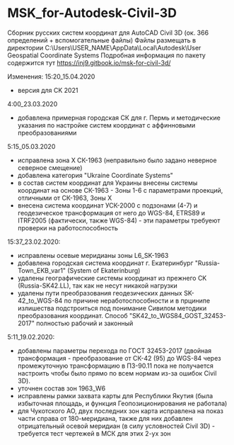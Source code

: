 # MSK_for-Autodesk-Civil-3D
Сборник русских систем координат для AutoCAD Civil 3D (ок. 366 определений + вспомогательные файлы)
Файлы размещать в директории C:\Users\USER_NAME\AppData\Local\Autodesk\User Geospatial Coordinate Systems
Подробная информация по пакету содержится тут https://inj9.gitbook.io/msk-for-civil-3d/

Изменения:
15:20_15.04.2020
- версия для CK 2021

4:00_23.03.2020
- добавлена примерная городская СК для г. Пермь и методические указания по настройке систем координат с аффинновыми преобразованиями

5:15_05.03.2020
- исправлена зона Х СК-1963 (неправильно было задано неверное северное смещение)
- добавлена категория "Ukraine Coordinate Systems"
- в состав систем координат для Украины внесены системы координат на основе СК-1963 - Зоны 1-6 с параметрами проекций, отличными от СК-1963, Зоны Х
- внесена система координат УСК-2000 с подзонами (4-7) и геодезическое трансформация от него до WGS-84, ETRS89 и ITRF2005 (фактически, также WGS-84) - эти параметры требуеют проверки на работоспособность

15:37_23.02.2020:
- исправлены осевые меридианы зоны L6_SK-1963
- добавлена городская система координат г. Екатеринбург "Russia-Town_EKB_var1" (System of Ekaterinburg)
- удалены географические системы координат из прежнего CK (Russia-SK42.LL), так как не несут никакой нагрузки
- удалены пути преобразования геодезических данных SK-42_to_WGS-84 по причине неработоспособности и в прцинипе излишества подстроиться под понимание Сивилом методики преобразования координат. Способ "SK42_to_WGS84_GOST_32453-2017" полностью рабочий и законный

5:11_19.02.2020:
- добавлены параметры перехода по ГОСТ 32453-2017 (двойная трансформация - преобразование от СК-42 (95) до WGS-84 через промежуточную трансформацию в ПЗ-90.11 пока не получается настроить чтобы было прямо по всем нормам из-за ошибок Civil 3D).
- уточнен состав зон 1963_W6
- исправлены рамки захвата карты для Республики Якутия (была избыточная площадь, и функция Геопозиционирования не работала)
- для Чукотского АО, двух последних зон карта исправлена на показ части справа от 180-меридиана, также для них добавлен отрицательный осевой меридиан (в силу условностей Civil 3D) - требуется тест чертежей в МСК для этих 2-ух зон
